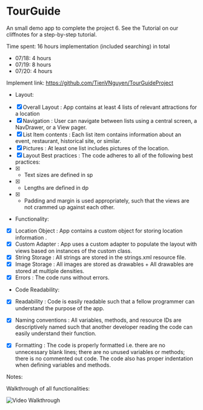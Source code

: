 # TourGuide
An small demo app to complete the project 6. See the Tutorial on our cliffnotes for a step-by-step tutorial.

Time spent: 16 hours implementation (included searching) in total
 - 07/18: 4 hours
 - 07/19: 8 hours
 - 07/20: 4 hours

Implement link: https://github.com/TienVNguyen/TourGuideProject

 - Layout:
 * [x] Overall Layout : App contains at least 4 lists of relevant attractions for a location
 * [x] Navigation : User can navigate between lists using a central screen, a NavDrawer, or a View pager.
 * [x] List Item contents : Each list item contains information about an event, restaurant, historical site, or similar.
 * [x] Pictures : At least one list includes pictures of the location.
 * [x] Layout Best practices : The code adheres to all of the following best practices:
 * [x]  + Text sizes are defined in sp
 * [x]  + Lengths are defined in dp
 * [x]  + Padding and margin is used appropriately, such that the views are not crammed up against each other.

 - Functionality:
 * [x] Location Object : App contains a custom object for storing location information .
 * [x] Custom Adapter : App uses a custom adapter to populate the layout with views based on instances of the custom class.
 * [x] String Storage : All strings are stored in the strings.xml resource file.
 * [x] Image Storage : All images are stored as drawables + All drawables are stored at multiple densities.
 * [x] Errors : The code runs without errors.

 - Code Readability:
 * [x] Readability : Code is easily readable such that a fellow programmer can understand the purpose of the app.
 * [x] Naming conventions : All variables, methods, and resource IDs are descriptively named such that another developer reading the code can easily understand their function.
 * [x] Formatting : The code is properly formatted i.e. there are no unnecessary blank lines; there are no unused variables or methods; there is no commented out code. The code also has proper indentation when defining variables and methods.
 

Notes:

Walkthrough of all functionalities:

![Video Walkthrough](tourGuide_project.gif)